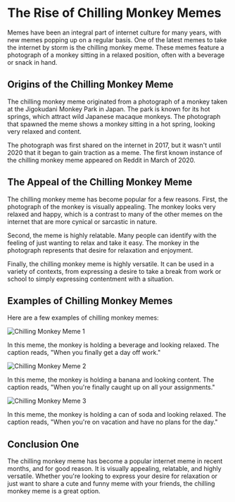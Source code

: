 # The Rise of Chilling Monkey Memes

Memes have been an integral part of internet culture for many years, with new memes popping up on a regular basis. One of the latest memes to take the internet by storm is the chilling monkey meme. These memes feature a photograph of a monkey sitting in a relaxed position, often with a beverage or snack in hand.

## Origins of the Chilling Monkey Meme

The chilling monkey meme originated from a photograph of a monkey taken at the Jigokudani Monkey Park in Japan. The park is known for its hot springs, which attract wild Japanese macaque monkeys. The photograph that spawned the meme shows a monkey sitting in a hot spring, looking very relaxed and content.

The photograph was first shared on the internet in 2017, but it wasn't until 2020 that it began to gain traction as a meme. The first known instance of the chilling monkey meme appeared on Reddit in March of 2020.

## The Appeal of the Chilling Monkey Meme

The chilling monkey meme has become popular for a few reasons. First, the photograph of the monkey is visually appealing. The monkey looks very relaxed and happy, which is a contrast to many of the other memes on the internet that are more cynical or sarcastic in nature.

Second, the meme is highly relatable. Many people can identify with the feeling of just wanting to relax and take it easy. The monkey in the photograph represents that desire for relaxation and enjoyment.

Finally, the chilling monkey meme is highly versatile. It can be used in a variety of contexts, from expressing a desire to take a break from work or school to simply expressing contentment with a situation.

## Examples of Chilling Monkey Memes

Here are a few examples of chilling monkey memes:

![Chilling Monkey Meme 1](https://media.tenor.com/d6e-Rvp97dEAAAAd/monkey-gangster-monkey.gif)

In this meme, the monkey is holding a beverage and looking relaxed. The caption reads, "When you finally get a day off work."

![Chilling Monkey Meme 2](https://media.tenor.com/ZQdORbkv5m4AAAAC/monkey-chilling.gif)

In this meme, the monkey is holding a banana and looking content. The caption reads, "When you're finally caught up on all your assignments."

![Chilling Monkey Meme 3](https://media.tenor.com/XTBDDrmvYvEAAAAd/fame-park-princess.gif)

In this meme, the monkey is holding a can of soda and looking relaxed. The caption reads, "When you're on vacation and have no plans for the day."

## Conclusion One

The chilling monkey meme has become a popular internet meme in recent months, and for good reason. It is visually appealing, relatable, and highly versatile. Whether you're looking to express your desire for relaxation or just want to share a cute and funny meme with your friends, the chilling monkey meme is a great option.
